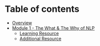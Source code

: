 # Table of contents

* [Overview](README.md)
* [Module 1 - The What & The Why of NLP](module-1/README.md)
  * [Learning Resource](module-1/learning-resource.md)
  * [Additional Resource](module-1/addition-resource.md)

